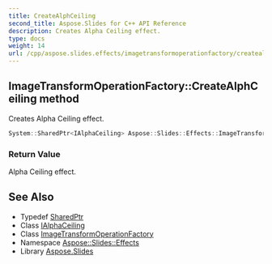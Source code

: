 ```yaml
---
title: CreateAlphCeiling
second_title: Aspose.Slides for C++ API Reference
description: Creates Alpha Ceiling effect.
type: docs
weight: 14
url: /cpp/aspose.slides.effects/imagetransformoperationfactory/createalphceiling/
---
```

## ImageTransformOperationFactory::CreateAlphCeiling method


Creates Alpha Ceiling effect.

```cpp
System::SharedPtr<IAlphaCeiling> Aspose::Slides::Effects::ImageTransformOperationFactory::CreateAlphCeiling() override
```


### Return Value

Alpha Ceiling effect.

## See Also

* Typedef [SharedPtr](../../../system/sharedptr/)
* Class [IAlphaCeiling](../../ialphaceiling/)
* Class [ImageTransformOperationFactory](../)
* Namespace [Aspose::Slides::Effects](../../)
* Library [Aspose.Slides](../../../)
